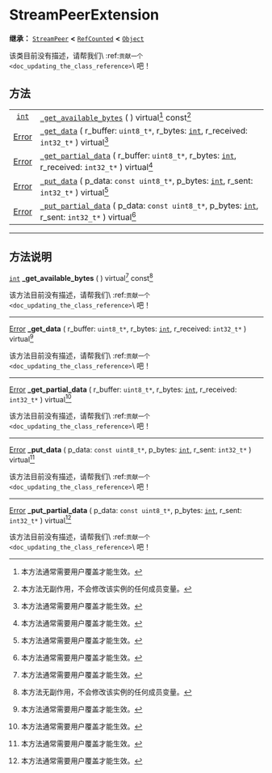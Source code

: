<!-- ⚠ 请勿编辑本文件 ⚠ -->
<!-- 本文档使用脚本从 WeDot 引擎源码仓库生成。 -->
<!-- 生成脚本：https://github.com/WeDot-Engine/WeDot/tree/4.3/doc/tools/make_md.py； -->
<!-- 原文件：https://github.com/WeDot-Engine/WeDot/tree/4.3/doc/classes/StreamPeerExtension.xml。 -->

<div id="_class_streampeerextension"></div>

# StreamPeerExtension

**继承：** [`StreamPeer`](class_streampeer.md) **<** [`RefCounted`](class_refcounted.md) **<** [`Object`](class_object.md)

该类目前没有描述，请帮我们\ :ref:`贡献一个 <doc_updating_the_class_reference>`\ 吧！

## 方法

|||
|:-:|:--|
| [`int`](class_int.md)             | [`_get_available_bytes`](class_streampeerextensionmd#class_streampeerextension_private_method__get_available_bytes) ( ) virtual[^virtual] const[^const]                                                          |
| [Error](#enum_@globalscope_error) | [`_get_data`](class_streampeerextensionmd#class_streampeerextension_private_method__get_data) ( r_buffer: `uint8_t*`, r_bytes: [`int`](class_int.md), r_received: `int32_t*` ) virtual[^virtual]                 |
| [Error](#enum_@globalscope_error) | [`_get_partial_data`](class_streampeerextensionmd#class_streampeerextension_private_method__get_partial_data) ( r_buffer: `uint8_t*`, r_bytes: [`int`](class_int.md), r_received: `int32_t*` ) virtual[^virtual] |
| [Error](#enum_@globalscope_error) | [`_put_data`](class_streampeerextensionmd#class_streampeerextension_private_method__put_data) ( p_data: `const uint8_t*`, p_bytes: [`int`](class_int.md), r_sent: `int32_t*` ) virtual[^virtual]                 |
| [Error](#enum_@globalscope_error) | [`_put_partial_data`](class_streampeerextensionmd#class_streampeerextension_private_method__put_partial_data) ( p_data: `const uint8_t*`, p_bytes: [`int`](class_int.md), r_sent: `int32_t*` ) virtual[^virtual] |

<!-- rst-class:: classref-section-separator -->

---

## 方法说明

<div id="_class_streampeerextension_private_method__get_available_bytes"></div>

[`int`](class_int.md) **_get_available_bytes** ( ) virtual[^virtual] const[^const]<div id="class_streampeerextension_private_method__get_available_bytes"></div>

该方法目前没有描述，请帮我们\ :ref:`贡献一个 <doc_updating_the_class_reference>`\ 吧！

<!-- rst-class:: classref-item-separator -->

---

<div id="_class_streampeerextension_private_method__get_data"></div>

[Error](#enum_@globalscope_error) **_get_data** ( r_buffer: `uint8_t*`, r_bytes: [`int`](class_int.md), r_received: `int32_t*` ) virtual[^virtual]<div id="class_streampeerextension_private_method__get_data"></div>

该方法目前没有描述，请帮我们\ :ref:`贡献一个 <doc_updating_the_class_reference>`\ 吧！

<!-- rst-class:: classref-item-separator -->

---

<div id="_class_streampeerextension_private_method__get_partial_data"></div>

[Error](#enum_@globalscope_error) **_get_partial_data** ( r_buffer: `uint8_t*`, r_bytes: [`int`](class_int.md), r_received: `int32_t*` ) virtual[^virtual]<div id="class_streampeerextension_private_method__get_partial_data"></div>

该方法目前没有描述，请帮我们\ :ref:`贡献一个 <doc_updating_the_class_reference>`\ 吧！

<!-- rst-class:: classref-item-separator -->

---

<div id="_class_streampeerextension_private_method__put_data"></div>

[Error](#enum_@globalscope_error) **_put_data** ( p_data: `const uint8_t*`, p_bytes: [`int`](class_int.md), r_sent: `int32_t*` ) virtual[^virtual]<div id="class_streampeerextension_private_method__put_data"></div>

该方法目前没有描述，请帮我们\ :ref:`贡献一个 <doc_updating_the_class_reference>`\ 吧！

<!-- rst-class:: classref-item-separator -->

---

<div id="_class_streampeerextension_private_method__put_partial_data"></div>

[Error](#enum_@globalscope_error) **_put_partial_data** ( p_data: `const uint8_t*`, p_bytes: [`int`](class_int.md), r_sent: `int32_t*` ) virtual[^virtual]<div id="class_streampeerextension_private_method__put_partial_data"></div>

该方法目前没有描述，请帮我们\ :ref:`贡献一个 <doc_updating_the_class_reference>`\ 吧！

[^virtual]: 本方法通常需要用户覆盖才能生效。
[^const]: 本方法无副作用，不会修改该实例的任何成员变量。
[^vararg]: 本方法除了能接受在此处描述的参数外，还能够继续接受任意数量的参数。
[^constructor]: 本方法用于构造某个类型。
[^static]: 调用本方法无需实例，可直接使用类名进行调用。
[^operator]: 本方法描述的是使用本类型作为左操作数的有效运算符。
[^bitfield]: 这个值是由下列位标志构成位掩码的整数。
[^void]: 无返回值。
